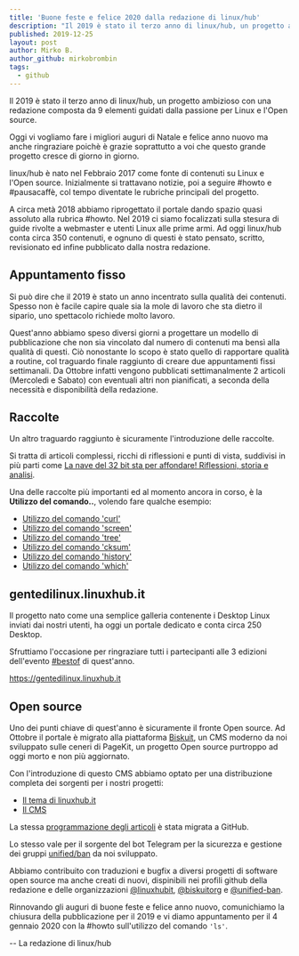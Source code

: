 ```yaml
---
title: 'Buone feste e felice 2020 dalla redazione di linux/hub'
description: "Il 2019 è stato il terzo anno di linux/hub, un progetto ambizioso con una redazione composta da 9 elementi guidati dalla passio.."
published: 2019-12-25
layout: post
author: Mirko B.
author_github: mirkobrombin
tags:
  - github
---
```

Il 2019 è stato il terzo anno di linux/hub, un progetto ambizioso con una redazione composta da 9 elementi guidati dalla passione per Linux e l'Open source. 

Oggi vi vogliamo fare i migliori auguri di Natale e felice anno nuovo ma anche ringraziare poichè è grazie soprattutto a voi che questo grande progetto cresce di giorno in giorno.

linux/hub è nato nel Febbraio 2017 come fonte di contenuti su Linux e l'Open source. Inizialmente si trattavano notizie, poi a seguire #howto e #pausacaffè, col tempo diventate le rubriche principali del progetto. 

A circa metà 2018 abbiamo riprogettato il portale dando spazio quasi assoluto alla rubrica #howto. Nel 2019 ci siamo focalizzati sulla stesura di guide rivolte a webmaster e utenti Linux alle prime armi. Ad oggi linux/hub conta circa 350 contenuti, e ognuno di questi è stato pensato, scritto, revisionato ed infine pubblicato dalla nostra redazione.

## Appuntamento fisso
Si può dire che il 2019 è stato un anno incentrato sulla qualità dei contenuti. Spesso non è facile capire quale sia la mole di lavoro che sta dietro il sipario, uno spettacolo richiede molto lavoro.

Quest'anno abbiamo speso diversi giorni a progettare un modello di pubblicazione che non sia vincolato dal numero di contenuti ma bensì alla qualità di questi. Ciò nonostante lo scopo è stato quello di rapportare qualità a routine, col traguardo finale raggiunto di creare due appuntamenti fissi settimanali. Da Ottobre infatti vengono pubblicati settimanalmente 2 articoli (Mercoledì e Sabato) con eventuali altri non pianificati, a seconda della necessità e disponibilità della redazione.

## Raccolte
Un altro traguardo raggiunto è sicuramente l'introduzione delle raccolte.

Si tratta di articoli complessi, ricchi di riflessioni e punti di vista, suddivisi in più parti come <a href="https://linuxhub.it/articles/%E2%98%95-pausacaff%C3%A9-%E2%80%93-la-nave-del-32-bit-sta-per-affondare-riflessioni,-storia-e-analisi-parte-1">La nave del 32 bit sta per affondare! Riflessioni, storia e analisi</a>.

Una delle raccolte più importanti ed al momento ancora in corso, è la **Utilizzo del comando..**, volendo fare qualche esempio:
* <a href="https://linuxhub.it/articles/howto-%E2%80%93-utilizzo-del-comando-curl">Utilizzo del comando 'curl'</a>
* <a href="https://linuxhub.it/articles/howto-utilizzo-del-comando-screen">Utilizzo del comando 'screen'</a>
* <a href="https://linuxhub.it/articles/howto-%E2%80%93-utilizzo-del-comando-tree">Utilizzo del comando 'tree'</a>
* <a href="https://linuxhub.it/articles/howto-%E2%80%93-utilizzo-del-comando-cksum">Utilizzo del comando 'cksum'</a>
* <a href="https://linuxhub.it/articles/howto-%E2%80%93-utilizzo-del-comando-history">Utilizzo del comando 'history'</a>
* <a href="https://linuxhub.it/articles/howto-%E2%80%93-utilizzo-del-comando-which">Utilizzo del comando 'which'</a>

## gentedilinux.linuxhub.it
Il progetto nato come una semplice galleria contenente i Desktop Linux inviati dai nostri utenti, ha oggi un portale dedicato e conta circa 250 Desktop.

Sfruttiamo l'occasione per ringraziare tutti i partecipanti alle 3 edizioni dell'evento <a href="https://gentedilinux.linuxhub.it/bestof">#bestof</a> di quest'anno.

<a href="https://gentedilinux.linuxhub.it">https://gentedilinux.linuxhub.it</a>

## Open source
Uno dei punti chiave di quest'anno è sicuramente il fronte Open source. Ad Ottobre il portale è migrato alla piattaforma <a href="https://biskuit.org">Biskuit</a>, un CMS moderno da noi sviluppato sulle ceneri di PageKit, un progetto Open source purtroppo ad oggi morto e non più aggiornato.

Con l'introduzione di questo CMS abbiamo optato per una distribuzione completa dei sorgenti per i nostri progetti:
* <a href="https://github.com/linuxhubit/linuxhubit-theme">Il tema di linuxhub.it</a>
* <a href="https://github.com/biskuitorg/biskuit">Il CMS</a>

La stessa <a href="https://github.com/orgs/linuxhubit/projects/1">programmazione degli articoli</a> è stata migrata a GitHub.

Lo stesso vale per il sorgente del bot Telegram per la sicurezza e gestione dei gruppi <a href="https://github.com/unified-ban">unified/ban</a> da noi sviluppato.

Abbiamo contribuito con traduzioni e bugfix a diversi progetti di software open source ma anche creati di nuovi, dispinibili nei profili github della redazione e delle organizzazioni <a href="https://github.com/linuxhubit/">@linuxhubit</a>, <a href="https://github.com/biskuitorg/">@biskuitorg</a> e <a href="https://github.com/unified-ban/">@unified-ban</a>.


Rinnovando gli auguri di buone feste e felice anno nuovo, comunichiamo la chiusura della pubblicazione per il 2019 e vi diamo appuntamento per il 4 gennaio 2020 con la #howto sull'utilizzo del comando ```'ls'```.

-- La redazione di linux/hub